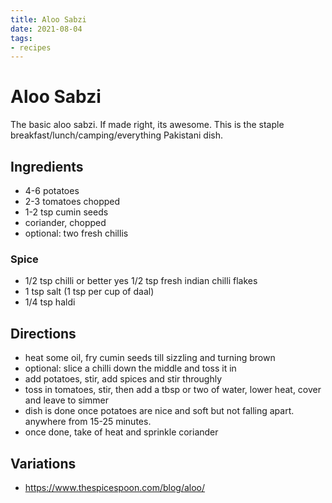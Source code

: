 ```yaml
---
title: Aloo Sabzi
date: 2021-08-04
tags:
- recipes
---
```


# Aloo Sabzi

The basic aloo sabzi. If made right, its awesome. This is the staple breakfast/lunch/camping/everything Pakistani dish.

## Ingredients

- 4-6 potatoes
- 2-3 tomatoes chopped
- 1-2 tsp cumin seeds
- coriander, chopped
- optional: two fresh chillis

###  Spice

- 1/2 tsp chilli or better yes  1/2 tsp fresh indian chilli flakes
- 1 tsp salt (1 tsp per cup of daal)
- 1/4 tsp haldi

## Directions

- heat some oil, fry cumin seeds till sizzling and turning brown
- optional: slice a chilli down the middle and toss it in
- add potatoes, stir, add spices and stir throughly
- toss in tomatoes, stir, then add a tbsp or two of water, lower heat, cover and leave to simmer
- dish is done once potatoes are nice and soft but not falling apart. anywhere from 15-25 minutes.
- once done, take of heat and sprinkle coriander

## Variations

- https://www.thespicespoon.com/blog/aloo/
